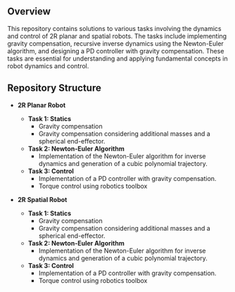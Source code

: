 ## Overview
This repository contains solutions to various tasks involving the dynamics and control of 2R planar and spatial robots. The tasks include implementing gravity compensation, recursive inverse dynamics using the Newton-Euler algorithm, and designing a PD controller with gravity compensation. These tasks are essential for understanding and applying fundamental concepts in robot dynamics and control.
## Repository Structure
- **2R Planar Robot**
  - **Task 1: Statics**
    - Gravity compensation 
    - Gravity compensation considering additional masses and a spherical end-effector.
  - **Task 2: Newton-Euler Algorithm**
    - Implementation of the Newton-Euler algorithm for inverse dynamics and generation of a cubic polynomial trajectory.
  - **Task 3: Control**
    - Implementation of a PD controller with gravity compensation.
    - Torque control using robotics toolbox

- **2R Spatial Robot**
  - **Task 1: Statics**
    - Gravity compensation 
    - Gravity compensation considering additional masses and a spherical end-effector.
  - **Task 2: Newton-Euler Algorithm**
    - Implementation of the Newton-Euler algorithm for inverse dynamics and generation of a cubic polynomial trajectory.
  - **Task 3: Control**
    - Implementation of a PD controller with gravity compensation.
    - Torque control using robotics toolbox
